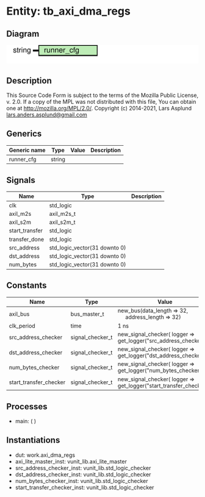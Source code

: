 # Entity: tb_axi_dma_regs

## Diagram

![Diagram](tb_axi_dma_regs.svg "Diagram")
## Description

This Source Code Form is subject to the terms of the Mozilla Public
License, v. 2.0. If a copy of the MPL was not distributed with this file,
You can obtain one at http://mozilla.org/MPL/2.0/.
Copyright (c) 2014-2021, Lars Asplund lars.anders.asplund@gmail.com
## Generics

| Generic name | Type   | Value | Description |
| ------------ | ------ | ----- | ----------- |
| runner_cfg   | string |       |             |
## Signals

| Name           | Type                          | Description |
| -------------- | ----------------------------- | ----------- |
| clk            | std_logic                     |             |
| axil_m2s       | axil_m2s_t                    |             |
| axil_s2m       | axil_s2m_t                    |             |
| start_transfer | std_logic                     |             |
| transfer_done  | std_logic                     |             |
| src_address    | std_logic_vector(31 downto 0) |             |
| dst_address    | std_logic_vector(31 downto 0) |             |
| num_bytes      | std_logic_vector(31 downto 0) |             |
## Constants

| Name                   | Type             | Value                                                                                 | Description |
| ---------------------- | ---------------- | ------------------------------------------------------------------------------------- | ----------- |
| axil_bus               | bus_master_t     |  new_bus(data_length => 32,<br><span style="padding-left:20px"> address_length => 32) |             |
| clk_period             | time             |  1 ns                                                                                 |             |
| src_address_checker    | signal_checker_t |  new_signal_checker(     logger => get_logger("src_address_checker"))                 |             |
| dst_address_checker    | signal_checker_t |  new_signal_checker(     logger => get_logger("dst_address_checker"))                 |             |
| num_bytes_checker      | signal_checker_t |  new_signal_checker(     logger => get_logger("num_bytes_checker"))                   |             |
| start_transfer_checker | signal_checker_t |  new_signal_checker(     logger => get_logger("start_transfer_checker"))              |             |
## Processes
- main: (  )
## Instantiations

- dut: work.axi_dma_regs
- axi_lite_master_inst: vunit_lib.axi_lite_master
- src_address_checker_inst: vunit_lib.std_logic_checker
- dst_address_checker_inst: vunit_lib.std_logic_checker
- num_bytes_checker_inst: vunit_lib.std_logic_checker
- start_transfer_checker_inst: vunit_lib.std_logic_checker
